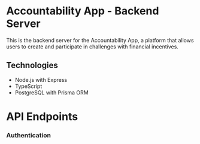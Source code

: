 # Accountability App - Backend Server

This is the backend server for the Accountability App, a platform that allows users to create and participate in challenges with financial incentives.

## Technologies

- Node.js with Express
- TypeScript
- PostgreSQL with Prisma ORM

# API Endpoints

### Authentication


